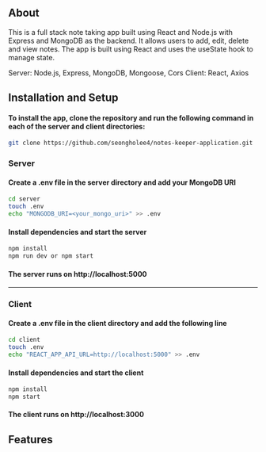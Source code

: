 ## About
This is a full stack note taking app built using React and Node.js with Express and MongoDB as the backend.
It allows users to add, edit, delete and view notes. The app is built using React and uses the useState hook to manage state.

Server: Node.js, Express, MongoDB, Mongoose, Cors
Client: React, Axios

## Installation and Setup
#### To install the app, clone the repository and run the following command in each of the server and client directories:
```bash
git clone https://github.com/seongholee4/notes-keeper-application.git
```
### Server
#### Create a .env file in the server directory and add your MongoDB URI
```bash
cd server
touch .env
echo "MONGODB_URI=<your_mongo_uri>" >> .env
```
#### Install dependencies and start the server
```bash
npm install
npm run dev or npm start
```
#### The server runs on http://localhost:5000

---

### Client
#### Create a .env file in the client directory and add the following line
```bash
cd client
touch .env
echo "REACT_APP_API_URL=http://localhost:5000" >> .env
```

#### Install dependencies and start the client
```bash
npm install
npm start
```
#### The client runs on http://localhost:3000

## Features


